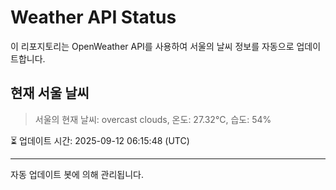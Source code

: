 
# Weather API Status

이 리포지토리는 OpenWeather API를 사용하여 서울의 날씨 정보를 자동으로 업데이트합니다.

## 현재 서울 날씨
> 서울의 현재 날씨: overcast clouds, 온도: 27.32°C, 습도: 54%

⏳ 업데이트 시간: 2025-09-12 06:15:48 (UTC)

---
자동 업데이트 봇에 의해 관리됩니다.
